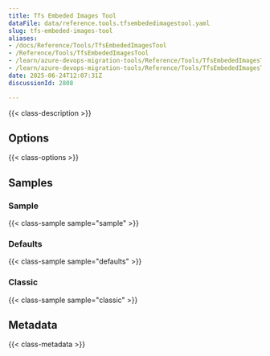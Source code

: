 ```yaml
---
title: Tfs Embeded Images Tool
dataFile: data/reference.tools.tfsembededimagestool.yaml
slug: tfs-embeded-images-tool
aliases:
- /docs/Reference/Tools/TfsEmbededImagesTool
- /Reference/Tools/TfsEmbededImagesTool
- /learn/azure-devops-migration-tools/Reference/Tools/TfsEmbededImagesTool
- /learn/azure-devops-migration-tools/Reference/Tools/TfsEmbededImagesTool/index.md
date: 2025-06-24T12:07:31Z
discussionId: 2808

---
```

{{< class-description >}}

## Options

{{< class-options >}}

## Samples

### Sample

{{< class-sample sample="sample" >}}

### Defaults

{{< class-sample sample="defaults" >}}

### Classic

{{< class-sample sample="classic" >}}

## Metadata

{{< class-metadata >}}
